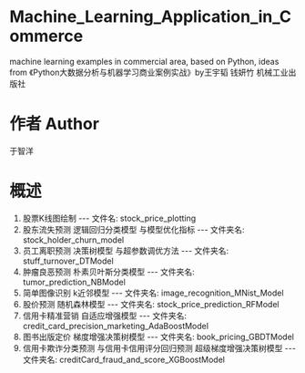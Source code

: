 # Machine_Learning_Application_in_Commerce
machine learning examples in commercial area, based on Python, ideas from 《Python大数据分析与机器学习商业案例实战》by王宇韬 钱妍竹 机械工业出版社

# 作者 Author
于智洋

# 概述
1. 股票K线图绘制 --- 文件名: stock_price_plotting
2. 股东流失预测 逻辑回归分类模型 与模型优化指标  --- 文件夹名: stock_holder_churn_model
3. 员工离职预测 决策树模型 与超参数调优方法 --- 文件夹名: stuff_turnover_DTModel
4. 肿瘤良恶预测 朴素贝叶斯分类模型 --- 文件夹名: tumor_prediction_NBModel
5. 简单图像识别 k近邻模型 --- 文件夹名: image_recognition_MNist_Model
6. 股价预测 随机森林模型 --- 文件夹名: stock_price_prediction_RFModel
7. 信用卡精准营销 自适应增强模型 --- 文件夹名: credit_card_precision_marketing_AdaBoostModel
8. 图书出版定价 梯度增强决策树模型 --- 文件夹名: book_pricing_GBDTModel
9. 信用卡欺诈分类预测 与信用卡信用评分回归预测 超级梯度增强决策树模型 --- 文件夹名: creditCard_fraud_and_score_XGBoostModel
